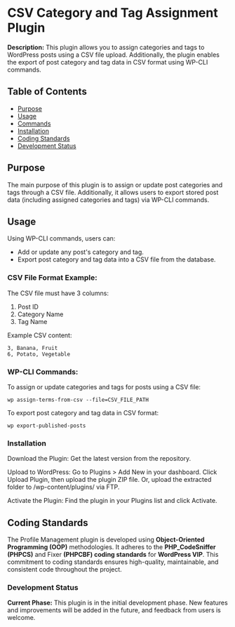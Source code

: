 # CSV Category and Tag Assignment Plugin

**Description:** This plugin allows you to assign categories and tags to WordPress posts using a CSV file upload. Additionally, the plugin enables the export of post category and tag data in CSV format using WP-CLI commands.

## Table of Contents
- [Purpose](#purpose)
- [Usage](#usage)
- [Commands](#commands)
- [Installation](#installation)
- [Coding Standards](#coding-standards)
- [Development Status](#development-status)

## Purpose
The main purpose of this plugin is to assign or update post categories and tags through a CSV file. Additionally, it allows users to export stored post data (including assigned categories and tags) via WP-CLI commands.

## Usage
Using WP-CLI commands, users can:
- Add or update any post's category and tag.
- Export post category and tag data into a CSV file from the database.

### CSV File Format Example:
The CSV file must have 3 columns:
 1. Post ID
 2. Category Name
3. Tag Name

Example CSV content:
```plaintext
3, Banana, Fruit
6, Potato, Vegetable
```
### WP-CLI Commands:
To assign or update categories and tags for posts using a CSV file: 

```plaintext
wp assign-terms-from-csv --file=CSV_FILE_PATH
```
To export post category and tag data in CSV format:

```plaintext
wp export-published-posts
```
### Installation
Download the Plugin: Get the latest version from the repository.

Upload to WordPress:
Go to Plugins > Add New in your dashboard.
Click Upload Plugin, then upload the plugin ZIP file.
Or, upload the extracted folder to /wp-content/plugins/ via FTP.

 Activate the Plugin:
Find the plugin in your Plugins list and click Activate.



## Coding Standards
The Profile Management plugin is developed using **Object-Oriented Programming (OOP)** methodologies. It adheres to the **PHP_CodeSniffer (PHPCS)** and Fixer **(PHPCBF) coding standards** for **WordPress VIP**. This commitment to coding standards ensures high-quality, maintainable, and consistent code throughout the project.

### Development Status
**Current Phase:** This plugin is in the initial development phase. New features and improvements will be added in the future, and feedback from users is welcome.